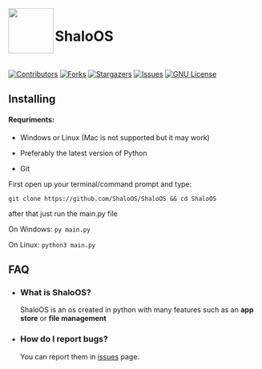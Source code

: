 <img width="90px" align="left" src="https://i.imgur.com/BFECOmM.png">

# ShaloOS

<br>

[![Contributors][contributors-shield]][contributors-url]
[![Forks][forks-shield]][forks-url]
[![Stargazers][stars-shield]][stars-url]
[![Issues][issues-shield]][issues-url]
[![GNU License][license-shield]][license-url]

## Installing
#### Requriments:

- Windows or Linux (Mac is not supported but it may work)

- Preferably the latest version of Python

- Git

First open up your terminal/command prompt and type:

`git clone https://github.com/ShaloOS/ShaloOS && cd ShaloOS`

after that just run the main.py file

On Windows:
```py main.py```

On Linux:
```python3 main.py```

## FAQ

- ### What is ShaloOS?

  ShaloOS is an os created in python with many features such as an **app store** or **file management**

- ### How do I report bugs?

  You can report them in [issues](https://github.com/ShaloOS/ShaloOS/issues) page.


[contributors-shield]: https://img.shields.io/github/contributors/ShaloOS/ShaloOS?style=for-the-badge
[contributors-url]: https://github.com/ShaloOS/ShaloOS/graphs/contributors
[forks-shield]: https://img.shields.io/github/forks/ShaloOS/ShaloOS.svg?style=for-the-badge
[forks-url]: https://github.com/ShaloOS/ShaloOS/network/members
[stars-shield]: https://img.shields.io/github/stars/ShaloOS/ShaloOS.svg?style=for-the-badge
[stars-url]: https://github.com/ShaloOS/ShaloOS/stargazers
[issues-shield]: https://img.shields.io/github/issues/othneildrew/Best-README-Template.svg?style=for-the-badge
[issues-url]: https://github.com/ShaloOS/ShaloOS/issues
[license-shield]: https://img.shields.io/github/license/ShaloOS/ShaloOS.svg?style=for-the-badge
[license-url]: https://github.com/ShaloOS/ShaloOS/blob/master/LICENSE
[logo]:https://i.imgur.com/BFECOmM.png

